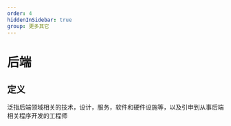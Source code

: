 ```yaml
---
order: 4
hiddenInSidebar: true
group: 更多其它
---
```


# 后端

## 定义

泛指后端领域相关的技术，设计，服务，软件和硬件设施等，以及引申到从事后端相关程序开发的工程师
